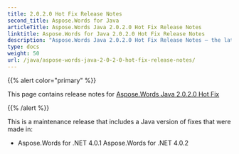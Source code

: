 ```yaml
---
title: 2.0.2.0 Hot Fix Release Notes
second_title: Aspose.Words for Java
articleTitle: Aspose.Words Java 2.0.2.0 Hot Fix Release Notes
linktitle: Aspose.Words for Java 2.0.2.0 Hot Fix Release Notes
description: "Aspose.Words Java 2.0.2.0 Hot Fix Release Notes – the latest updates and fixes."
type: docs
weight: 50
url: /java/aspose-words-java-2-0-2-0-hot-fix-release-notes/
---
```


{{% alert color="primary" %}}

This page contains release notes for [Aspose.Words Java 2.0.2.0 Hot Fix](https://downloads.aspose.com/words/java/new-releases/aspose.words-java-2.0.2.0-hot-fix/)

{{% /alert %}}

This is a maintenance release that includes a Java version of fixes that were made in:

- Aspose.Words for .NET 4.0.1
  Aspose.Words for .NET 4.0.2 

